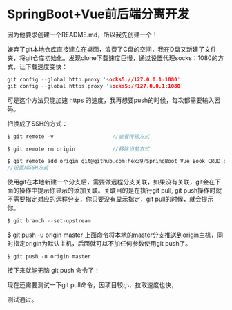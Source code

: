 # SpringBoot+Vue前后端分离开发

因为他要求创建一个README.md，所以我先创建一个！

嫌弃了git本地仓库直接建立在桌面，浪费了C盘的空间，我在D盘又新建了文件夹，将git仓库初始化。发现clone下载速度巨慢，通过设置代理socks：1080的方式，让下载速度变快：

```c
git config --global http.proxy 'socks5://127.0.0.1:1080'
git config --global https.proxy 'socks5://127.0.0.1:1080'
```

可是这个方法只能加速 https 的速度，我再想要push的时候，每次都需要输入密码。

把换成了SSH的方式：

```c
$ git remote -v                   //查看传输方式
```

```c
$ git remote rm origin            //移除当前方式
```

```c
$ git remote add origin git@github.com:hex39/SpringBoot_Vue_Book_CRUD.git
//设置成SSH方式
```

使用git在本地新建一个分支后，需要做远程分支关联，如果没有关联，git会在下面的操作中提示你显示的添加关联。关联目的是在执行git pull, git push操作时就不需要指定对应的远程分支，你只要没有显示指定，git pull的时候，就会提示你。

```c
$ git branch --set-upstream
```

$ git push -u origin master 上面命令将本地的master分支推送到origin主机，同时指定origin为默认主机，后面就可以不加任何参数使用git push了。

```
$ git push -u origin master
```

接下来就能无脑 git push 命令了！

现在还需要测试一下git pull命令，因项目较小，拉取速度也快，

测试通过。
